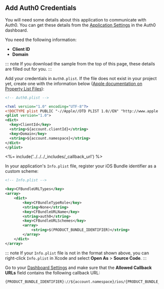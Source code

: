 <!-- markdownlint-disable MD002 MD041 -->

## Add Auth0 Credentials

You will need some details about this application to communicate with Auth0. You can get these details from the <a href="${manage_url}/#/applications/${account.clientId}/settings" target="_blank" rel="noreferrer">Application Settings</a> in the Auth0 dashboard.

You need the following information: 
* **Client ID**
* **Domain**

::: note
If you download the sample from the top of this page, these details are filled out for you.
:::

Add your credentials in `Auth0.plist`. If the file does not exist in your project yet, create one with the information below (<a href="https://developer.apple.com/library/archive/documentation/General/Reference/InfoPlistKeyReference/Articles/AboutInformationPropertyListFiles.html" target="_blank" rel="noreferrer">Apple documentation on Property List Files</a>):

```xml
<!-- Auth0.plist -->

<?xml version="1.0" encoding="UTF-8"?>
<!DOCTYPE plist PUBLIC "-//Apple//DTD PLIST 1.0//EN" "http://www.apple.com/DTDs/PropertyList-1.0.dtd">
<plist version="1.0">
<dict>
  <key>ClientId</key>
  <string>${account.clientId}</string>
  <key>Domain</key>
  <string>${account.namespace}</string>
</dict>
</plist>
```

<%= include('../../../_includes/_callback_url') %>

In your application's `Info.plist` file, register your iOS Bundle identifier as a custom scheme:

```xml
<!-- Info.plist -->

<key>CFBundleURLTypes</key>
<array>
    <dict>
        <key>CFBundleTypeRole</key>
        <string>None</string>
        <key>CFBundleURLName</key>
        <string>auth0</string>
        <key>CFBundleURLSchemes</key>
        <array>
            <string>$(PRODUCT_BUNDLE_IDENTIFIER)</string>
        </array>
    </dict>
</array>
```

::: note
If your `Info.plist` file is not in the format shown above, you can right-click `Info.plist` in Xcode and select **Open As** > **Source Code**.
:::

Go to your <a href="${manage_url}/#/applications/${account.clientId}/settings" target="_blank" rel="noreferrer">Dashboard Settings</a> and make sure that the **Allowed Callback URLs** field contains the following callback URL:

```text
{PRODUCT_BUNDLE_IDENTIFIER}://${account.namespace}/ios/{PRODUCT_BUNDLE_IDENTIFIER}/callback
```
